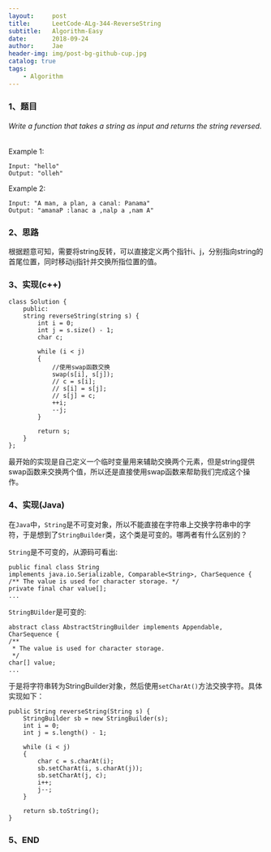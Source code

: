 ```yaml
---
layout:     post
title:      LeetCode-ALg-344-ReverseString
subtitle:   Algorithm-Easy
date:       2018-09-24
author:     Jae
header-img: img/post-bg-github-cup.jpg
catalog: true
tags:
    - Algorithm
---
```

### 1、题目

###### Write a function that takes a string as input and returns the string reversed.

Example 1:

    Input: "hello"
    Output: "olleh"

Example 2:

    Input: "A man, a plan, a canal: Panama"
    Output: "amanaP :lanac a ,nalp a ,nam A"

### 2、思路

根据题意可知，需要将string反转，可以直接定义两个指针i、j，分别指向string的首尾位置，同时移动ij指针并交换所指位置的值。

### 3、实现(c++)

    class Solution {
        public:
        string reverseString(string s) {
            int i = 0;
            int j = s.size() - 1;
            char c;

            while (i < j)
            {
                //使用swap函数交换
                swap(s[i], s[j]);
                // c = s[i];
                // s[i] = s[j];
                // s[j] = c;
                ++i;
                --j;
            }

            return s;
        }
    };

最开始的实现是自己定义一个临时变量用来辅助交换两个元素，但是string提供swap函数来交换两个值，所以还是直接使用swap函数来帮助我们完成这个操作。
### 4、实现(Java)
在```Java```中，```String```是不可变对象，所以不能直接在字符串上交换字符串中的字符，于是想到了```StringBuilder```类，这个类是可变的。哪两者有什么区别的？

```String```是不可变的，从源码可看出:

    public final class String
    implements java.io.Serializable, Comparable<String>, CharSequence {
    /** The value is used for character storage. */
    private final char value[];  
    ...

```StringBUilder```是可变的:

    abstract class AbstractStringBuilder implements Appendable, CharSequence {
    /**
     * The value is used for character storage.
     */
    char[] value;
    ...
于是将字符串转为StringBuilder对象，然后使用```setCharAt()```方法交换字符。具体实现如下：

    public String reverseString(String s) {
        StringBuilder sb = new StringBuilder(s);
        int i = 0;
        int j = s.length() - 1;

        while (i < j)
        {
            char c = s.charAt(i);
            sb.setCharAt(i, s.charAt(j));
            sb.setCharAt(j, c);
            i++;
            j--;
        }

        return sb.toString();
    }


### 5、END
